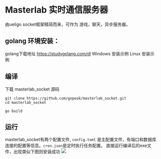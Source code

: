 
# Masterlab 实时通信服务器

由ueligo socket框架精简而来，可作为 游戏，聊天，异步服务器。
 
## golang 环境安装： 
   golang下载地址 https://studygolang.com/dl
   Windows 安装示例 
   Linux 安装示例 

## 编译
下载 masterlab_socket 源码
```
git clone https://github.com/gopeak/masterlab_socket.git
cd masterlab_socket

go build
```

## 运行
masterlab_socket有两个配置文件, `config.toml` 是主配置文件，有端口和数据库连接的配置等信息。`cron.json`是定时执行任务配置。
直接运行编译后的exe文件，出现类似下图则安装成功
   ![](http://www.masterlab.vip/docs/images/masterlab_socket/masterlab_socket_win.png)  


 
